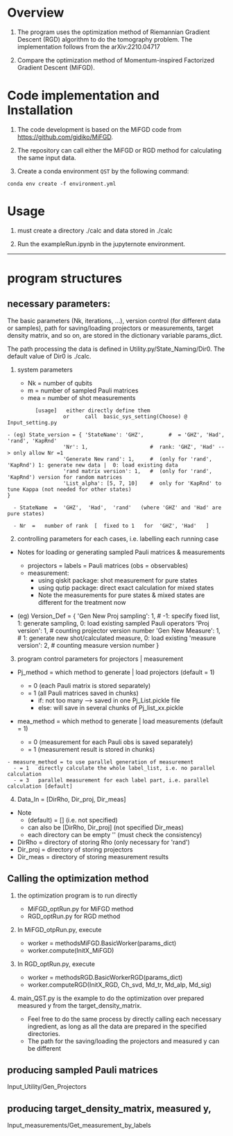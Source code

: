 # Overview

1. The program uses the optimization method of Riemannian Gradient Descent (RGD) algorithm to do the tomography problem.
   The implementation follows from the arXiv:2210.04717

2. Compare the optimization method of Momentum-inspired Factorized Gradient Descent (MiFGD). 

# Code implementation and Installation
1. The code development is based on the MiFGD code from
https://github.com/gidiko/MiFGD. 

2. The repository can call either the MiFGD or RGD method for calculating the same input data.

3.  Create a conda environment `QST` by the following command:
```
conda env create -f environment.yml 
```


# Usage

1. must create a directory ./calc and data stored in ./calc

2. Run the exampleRun.ipynb in the jupyternote environment.

----
# program structures

## necessary parameters:

The basic parameters (Nk, iterations, ...), version control (for different data or samples), path for saving/loading projectors or measurements, target density matrix, and so on, are stored in the dictionary variable params_dict.

The path processing the data is defined in 
Utility.py/State_Naming/Dir0.
The default value of Dir0 is ./calc.


1. system parameters

   - Nk    =  number of qubits
   - m     =  number of sampled Pauli matrices
   - mea   =  number of shot measurements
```
         [usage]   either directly define them
                  or     call  basic_sys_setting(Choose) @  Input_setting.py
```

    - (eg) State_version = { 'StateName': 'GHZ',        #  = 'GHZ', 'Had', 'rand', 'KapRnd'
                      'Nr': 1,                    #  rank: 'GHZ', 'Had' --> only allow Nr =1 
                      'Generate New rand': 1,     #  (only for 'rand', 'KapRnd') 1: generate new data |  0: load existing data
                      'rand matrix version': 1,   #  (only for 'rand', 'KapRnd') version for random matrices  
                      'List_alpha': [5, 7, 10]    #  only for 'KapRnd' to tune Kappa (not needed for other states)
    }

      - StateName  =  'GHZ',  'Had',  'rand'   (where 'GHZ' and 'Had' are pure states)

      - Nr  =   number of rank  [  fixed to 1   for  'GHZ', 'Had'   ]

2.  controlling parameters for each cases, i.e.  labelling each running case
   - Notes for loading or generating sampled Pauli matrices & measurements 
      - projectors = labels = Pauli matrices (obs = observables) 
      - measurement: 
         - using qiskit package: shot measurement for pure states       
         - using qutip package: direct exact calculation for mixed states  
         - Note the measurements for pure states & mixed states are different for the treatment now                           

   - (eg) Version_Def = { 
        'Gen New Proj sampling': 1,     #  -1: specify fixed list, 1: generate sampling, 0: load existing sampled Pauli operators
        'Proj version': 1,              #  counting projector version number
        'Gen New Measure': 1,           #  1: generate new shot/calculated measure, 0: load existing 
        'measure version': 2,           #  counting measure version number
    }


3.  program control parameters for projectors | measurement

   - Pj_method      = which method to generate | load projectors   (default = 1)
      - = 0  (each Pauli matrix is stored separately)          
      - = 1  (all Pauli matrices saved in chunks)    
         - if: not too many --> saved in one Pj_List.pickle file 
         - else: will save in several chunks of Pj_list_xx.pickle 
 
   - mea_method     = which method to generate | load measurements (default = 1)
      - = 0  (measurement for each Pauli obs is saved separately)  
      - = 1  (measurement result is stored in chunks)              

	- measure_method = to use parallel generation of measurement 
      - = 1   directly calculate the whole label_list, i.e. no parallel calculation
      - = 3   parallel measurement for each label part, i.e. parallel calculation [default]

4.  Data_In = [DirRho, Dir_proj, Dir_meas]
   - Note
      - (default)  = []   (i.e. not specified)
      - can also be [DirRho, Dir_proj]  (not specified Dir_meas)
      - each directory can be empty '' (must check the consistency)
   - DirRho = directory of storing Rho (only necessary for 'rand')
   - Dir_proj = directory of storing projectors
   - Dir_meas = directory of storing measurement results


## Calling the optimization method

1. the optimization program is to run directly
   - MiFGD_optRun.py   for MiFGD method
   - RGD_optRun.py     for  RGD  method

2. In MiFGD_otpRun.py, execute 
   - worker = methodsMiFGD.BasicWorker(params_dict)
   - worker.compute(InitX_MiFGD)

3. In RGD_optRun.py, execute
   - worker = methodsRGD.BasicWorkerRGD(params_dict)
   - worker.computeRGD(InitX_RGD, Ch_svd, Md_tr, Md_alp, Md_sig)

4. main_QST.py is the example to do the optimization over prepared measured y from the target_density_matrix. 
   - Feel free to do the same process by directly calling each necessary ingredient, as long as all the data are prepared in the specified directories.
   - The path for the saving/loading the projectors and measured y can be different


## producing sampled Pauli matrices 

Input_Utility/Gen_Projectors

## producing target_density_matrix, measured y, 

Input_measurements/Get_measurement_by_labels

